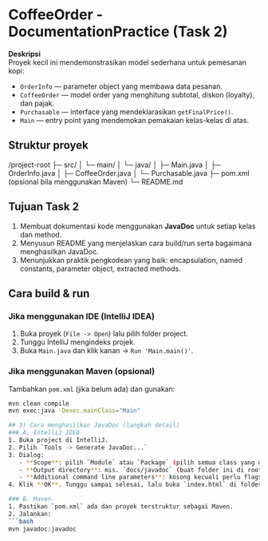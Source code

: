 # CoffeeOrder - DocumentationPractice (Task 2)

**Deskripsi**  
Proyek kecil ini mendemonstrasikan model sederhana untuk pemesanan kopi:
- `OrderInfo` — parameter object yang membawa data pesanan.
- `CoffeeOrder` — model order yang menghitung subtotal, diskon (loyalty), dan pajak.
- `Purchasable` — interface yang mendeklarasikan `getFinalPrice()`.
- `Main` — entry point yang mendemokan pemakaian kelas-kelas di atas.

## Struktur proyek
/project-root
├─ src/
│ └─ main/
│ └─ java/
│ ├─ Main.java
│ ├─ OrderInfo.java
│ ├─ CoffeeOrder.java
│ └─ Purchasable.java
├─ pom.xml (opsional bila menggunakan Maven)
└─ README.md


## Tujuan Task 2
1. Membuat dokumentasi kode menggunakan **JavaDoc** untuk setiap kelas dan method.  
2. Menyusun README yang menjelaskan cara build/run serta bagaimana menghasilkan JavaDoc.  
3. Menunjukkan praktik pengkodean yang baik: encapsulation, named constants, parameter object, extracted methods.

## Cara build & run
### Jika menggunakan IDE (IntelliJ IDEA)
1. Buka proyek (`File -> Open`) lalu pilih folder project.
2. Tunggu IntelliJ mengindeks projek.
3. Buka `Main.java` dan klik kanan -> `Run 'Main.main()'`.

### Jika menggunakan Maven (opsional)
Tambahkan `pom.xml` (jika belum ada) dan gunakan:
```bash
mvn clean compile
mvn exec:java -Dexec.mainClass="Main"

## 3) Cara menghasilkan JavaDoc (langkah detail)
### A. IntelliJ IDEA
1. Buka project di IntelliJ.
2. Pilih `Tools -> Generate JavaDoc...`
3. Dialog:
   - **Scope**: pilih `Module` atau `Package` (pilih semua class yang diinginkan).  
   - **Output directory**: mis. `docs/javadoc` (buat folder ini di root kalau perlu).  
   - **Additional command line parameters**: kosong kecuali perlu flags khusus.
4. Klik **OK**. Tunggu sampai selesai, lalu buka `index.html` di folder output untuk melihat hasil.

### B. Maven
1. Pastikan `pom.xml` ada dan proyek terstruktur sebagai Maven.
2. Jalankan:
```bash
mvn javadoc:javadoc
